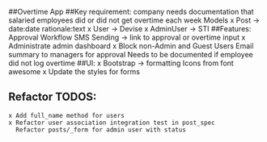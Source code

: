##Overtime App
##Key requirement: company needs documentation that salaried employees did or did not get overtime each week
  Models
     x Post -> date:date rationale:text
     x User -> Devise 
     x AdminUser -> STI
##Features:
       Approval Workflow
       SMS Sending -> link to approval or overtime input
     x Administrate admin dashboard
     x Block non-Admin and Guest Users
       Email summary to managers for approval
       Needs to be documented if employee did not log overtime
##UI:
    x Bootstrap -> formatting
    Icons from font awesome
    x Update the styles for forms
    
##  Refactor TODOS:
    x Add full_name method for users
    x Refactor user association integration test in post_spec
      Refactor posts/_form for admin user with status